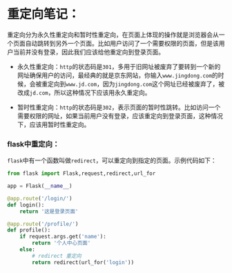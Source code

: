 # 重定向笔记：
重定向分为永久性重定向和暂时性重定向，在页面上体现的操作就是浏览器会从一个页面自动跳转到另外一个页面。比如用户访问了一个需要权限的页面，但是该用户当前并没有登录，因此我们应该给他重定向到登录页面。

* 永久性重定向：`http`的状态码是`301`，多用于旧网址被废弃了要转到一个新的网址确保用户的访问，最经典的就是京东网站，你输入`www.jingdong.com`的时候，会被重定向到`www.jd.com`，因为`jingdong.com`这个网址已经被废弃了，被改成`jd.com`，所以这种情况下应该用永久重定向。

* 暂时性重定向：`http`的状态码是`302`，表示页面的暂时性跳转。比如访问一个需要权限的网址，如果当前用户没有登录，应该重定向到登录页面，这种情况下，应该用暂时性重定向。

### flask中重定向：
`flask`中有一个函数叫做`redirect`，可以重定向到指定的页面。示例代码如下：
```python
from flask import Flask,request,redirect,url_for

app = Flask(__name__)

@app.route('/login/')
def login():
    return '这是登录页面'

@app.route('/profile/')
def profile():
    if request.args.get('name'):
        return '个人中心页面'
    else:
        # redirect 重定向
        return redirect(url_for('login'))
```
